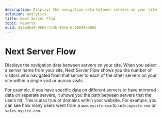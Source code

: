 ```yaml
---
description: Displays the navigation data between servers on your site. When you select a server name from your site, Next Server Flow shows you the number of visitors who navigated from that server to each of the other servers on your site within a single visit or across visits.
solution: Analytics
title: Next Server Flow
topic: Reports
uuid: d2ead6a9-9b64-434b-963e-6c66b94ae662
---
```


# Next Server Flow

Displays the navigation data between servers on your site. When you select a server name from your site, Next Server Flow shows you the number of visitors who navigated from that server to each of the other servers on your site within a single visit or across visits.

 For example, if you have specific data on different servers or have mirrored data on separate servers, it shows you the path between servers that the users hit. This is also true of domains within your website. For example, you can see how many users went from a `www.mysite.com` to `info.mysite.com` or `sales.mysite.com`.
